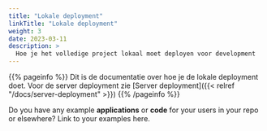 ```yaml
---
title: "Lokale deployment"
linkTitle: "Lokale deployment"
weight: 3
date: 2023-03-11
description: >
  Hoe je het volledige project lokaal moet deployen voor development
---
```


{{% pageinfo %}}
Dit is de documentatie over hoe je de lokale deployment doet. Voor de server deployment zie [Server deployment]({{< relref "/docs/server-deployment" >}})
{{% /pageinfo %}}

Do you have any example **applications** or **code** for your users in your repo or elsewhere? Link to your examples here.



